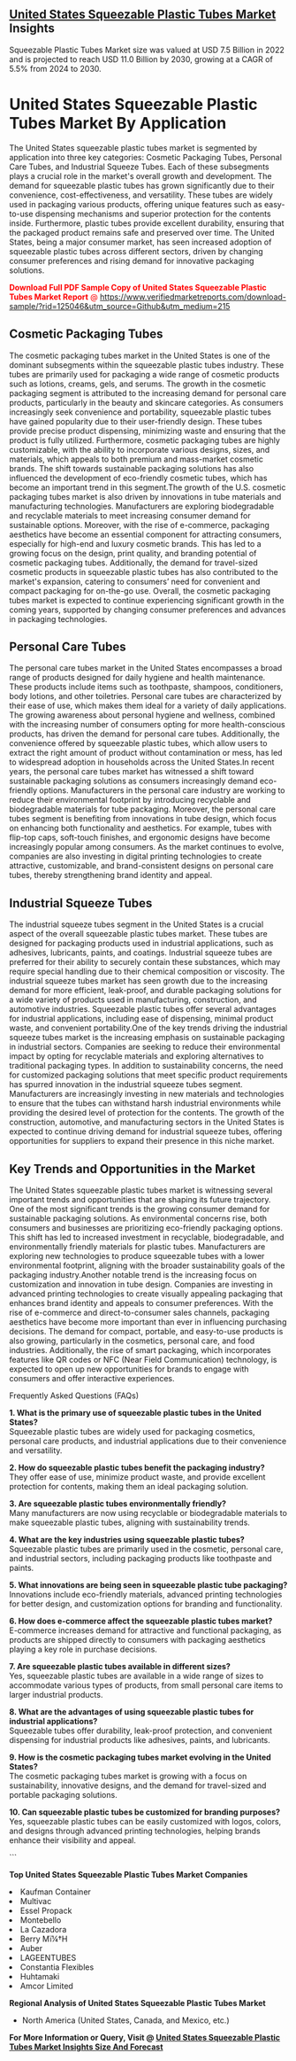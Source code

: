 <h2><a href="https://www.verifiedmarketreports.com/download-sample/?rid=125046&amp;utm_source=Github&amp;utm_medium=215" target="_blank">United States Squeezable Plastic Tubes Market</a> Insights</h2><p>Squeezable Plastic Tubes Market size was valued at USD 7.5 Billion in 2022 and is projected to reach USD 11.0 Billion by 2030, growing at a CAGR of 5.5% from 2024 to 2030.</p><p><h1>United States Squeezable Plastic Tubes Market By Application</h1><p>The United States squeezable plastic tubes market is segmented by application into three key categories: Cosmetic Packaging Tubes, Personal Care Tubes, and Industrial Squeeze Tubes. Each of these subsegments plays a crucial role in the market's overall growth and development. The demand for squeezable plastic tubes has grown significantly due to their convenience, cost-effectiveness, and versatility. These tubes are widely used in packaging various products, offering unique features such as easy-to-use dispensing mechanisms and superior protection for the contents inside. Furthermore, plastic tubes provide excellent durability, ensuring that the packaged product remains safe and preserved over time. The United States, being a major consumer market, has seen increased adoption of squeezable plastic tubes across different sectors, driven by changing consumer preferences and rising demand for innovative packaging solutions.<p><span class=""><span style="color: #ff0000;"><strong>Download Full PDF Sample Copy of United States Squeezable Plastic Tubes Market Report</strong> @ </span><a href="https://www.verifiedmarketreports.com/download-sample/?rid=125046&amp;utm_source=Github&amp;utm_medium=215" target="_blank">https://www.verifiedmarketreports.com/download-sample/?rid=125046&amp;utm_source=Github&amp;utm_medium=215</a></span></p></p><h2>Cosmetic Packaging Tubes</h2><p>The cosmetic packaging tubes market in the United States is one of the dominant subsegments within the squeezable plastic tubes industry. These tubes are primarily used for packaging a wide range of cosmetic products such as lotions, creams, gels, and serums. The growth in the cosmetic packaging segment is attributed to the increasing demand for personal care products, particularly in the beauty and skincare categories. As consumers increasingly seek convenience and portability, squeezable plastic tubes have gained popularity due to their user-friendly design. These tubes provide precise product dispensing, minimizing waste and ensuring that the product is fully utilized. Furthermore, cosmetic packaging tubes are highly customizable, with the ability to incorporate various designs, sizes, and materials, which appeals to both premium and mass-market cosmetic brands. The shift towards sustainable packaging solutions has also influenced the development of eco-friendly cosmetic tubes, which has become an important trend in this segment.The growth of the U.S. cosmetic packaging tubes market is also driven by innovations in tube materials and manufacturing technologies. Manufacturers are exploring biodegradable and recyclable materials to meet increasing consumer demand for sustainable options. Moreover, with the rise of e-commerce, packaging aesthetics have become an essential component for attracting consumers, especially for high-end and luxury cosmetic brands. This has led to a growing focus on the design, print quality, and branding potential of cosmetic packaging tubes. Additionally, the demand for travel-sized cosmetic products in squeezable plastic tubes has also contributed to the market's expansion, catering to consumers’ need for convenient and compact packaging for on-the-go use. Overall, the cosmetic packaging tubes market is expected to continue experiencing significant growth in the coming years, supported by changing consumer preferences and advances in packaging technologies.<h2>Personal Care Tubes</h2><p>The personal care tubes market in the United States encompasses a broad range of products designed for daily hygiene and health maintenance. These products include items such as toothpaste, shampoos, conditioners, body lotions, and other toiletries. Personal care tubes are characterized by their ease of use, which makes them ideal for a variety of daily applications. The growing awareness about personal hygiene and wellness, combined with the increasing number of consumers opting for more health-conscious products, has driven the demand for personal care tubes. Additionally, the convenience offered by squeezable plastic tubes, which allow users to extract the right amount of product without contamination or mess, has led to widespread adoption in households across the United States.In recent years, the personal care tubes market has witnessed a shift toward sustainable packaging solutions as consumers increasingly demand eco-friendly options. Manufacturers in the personal care industry are working to reduce their environmental footprint by introducing recyclable and biodegradable materials for tube packaging. Moreover, the personal care tubes segment is benefiting from innovations in tube design, which focus on enhancing both functionality and aesthetics. For example, tubes with flip-top caps, soft-touch finishes, and ergonomic designs have become increasingly popular among consumers. As the market continues to evolve, companies are also investing in digital printing technologies to create attractive, customizable, and brand-consistent designs on personal care tubes, thereby strengthening brand identity and appeal.<h2>Industrial Squeeze Tubes</h2><p>The industrial squeeze tubes segment in the United States is a crucial aspect of the overall squeezable plastic tubes market. These tubes are designed for packaging products used in industrial applications, such as adhesives, lubricants, paints, and coatings. Industrial squeeze tubes are preferred for their ability to securely contain these substances, which may require special handling due to their chemical composition or viscosity. The industrial squeeze tubes market has seen growth due to the increasing demand for more efficient, leak-proof, and durable packaging solutions for a wide variety of products used in manufacturing, construction, and automotive industries. Squeezable plastic tubes offer several advantages for industrial applications, including ease of dispensing, minimal product waste, and convenient portability.One of the key trends driving the industrial squeeze tubes market is the increasing emphasis on sustainable packaging in industrial sectors. Companies are seeking to reduce their environmental impact by opting for recyclable materials and exploring alternatives to traditional packaging types. In addition to sustainability concerns, the need for customized packaging solutions that meet specific product requirements has spurred innovation in the industrial squeeze tubes segment. Manufacturers are increasingly investing in new materials and technologies to ensure that the tubes can withstand harsh industrial environments while providing the desired level of protection for the contents. The growth of the construction, automotive, and manufacturing sectors in the United States is expected to continue driving demand for industrial squeeze tubes, offering opportunities for suppliers to expand their presence in this niche market.<h2>Key Trends and Opportunities in the Market</h2><p>The United States squeezable plastic tubes market is witnessing several important trends and opportunities that are shaping its future trajectory. One of the most significant trends is the growing consumer demand for sustainable packaging solutions. As environmental concerns rise, both consumers and businesses are prioritizing eco-friendly packaging options. This shift has led to increased investment in recyclable, biodegradable, and environmentally friendly materials for plastic tubes. Manufacturers are exploring new technologies to produce squeezable tubes with a lower environmental footprint, aligning with the broader sustainability goals of the packaging industry.Another notable trend is the increasing focus on customization and innovation in tube design. Companies are investing in advanced printing technologies to create visually appealing packaging that enhances brand identity and appeals to consumer preferences. With the rise of e-commerce and direct-to-consumer sales channels, packaging aesthetics have become more important than ever in influencing purchasing decisions. The demand for compact, portable, and easy-to-use products is also growing, particularly in the cosmetics, personal care, and food industries. Additionally, the rise of smart packaging, which incorporates features like QR codes or NFC (Near Field Communication) technology, is expected to open up new opportunities for brands to engage with consumers and offer interactive experiences.<p>Frequently Asked Questions (FAQs)</p><p><strong>1. What is the primary use of squeezable plastic tubes in the United States?</strong><br> Squeezable plastic tubes are widely used for packaging cosmetics, personal care products, and industrial applications due to their convenience and versatility.</p><p><strong>2. How do squeezable plastic tubes benefit the packaging industry?</strong><br> They offer ease of use, minimize product waste, and provide excellent protection for contents, making them an ideal packaging solution.</p><p><strong>3. Are squeezable plastic tubes environmentally friendly?</strong><br> Many manufacturers are now using recyclable or biodegradable materials to make squeezable plastic tubes, aligning with sustainability trends.</p><p><strong>4. What are the key industries using squeezable plastic tubes?</strong><br> Squeezable plastic tubes are primarily used in the cosmetic, personal care, and industrial sectors, including packaging products like toothpaste and paints.</p><p><strong>5. What innovations are being seen in squeezable plastic tube packaging?</strong><br> Innovations include eco-friendly materials, advanced printing technologies for better design, and customization options for branding and functionality.</p><p><strong>6. How does e-commerce affect the squeezable plastic tubes market?</strong><br> E-commerce increases demand for attractive and functional packaging, as products are shipped directly to consumers with packaging aesthetics playing a key role in purchase decisions.</p><p><strong>7. Are squeezable plastic tubes available in different sizes?</strong><br> Yes, squeezable plastic tubes are available in a wide range of sizes to accommodate various types of products, from small personal care items to larger industrial products.</p><p><strong>8. What are the advantages of using squeezable plastic tubes for industrial applications?</strong><br> Squeezable tubes offer durability, leak-proof protection, and convenient dispensing for industrial products like adhesives, paints, and lubricants.</p><p><strong>9. How is the cosmetic packaging tubes market evolving in the United States?</strong><br> The cosmetic packaging tubes market is growing with a focus on sustainability, innovative designs, and the demand for travel-sized and portable packaging solutions.</p><p><strong>10. Can squeezable plastic tubes be customized for branding purposes?</strong><br> Yes, squeezable plastic tubes can be easily customized with logos, colors, and designs through advanced printing technologies, helping brands enhance their visibility and appeal.</p>```</p><p><strong>Top United States Squeezable Plastic Tubes Market Companies</strong></p><div data-test-id=""><p><li>Kaufman Container</li><li> Multivac</li><li> Essel Propack</li><li> Montebello</li><li> La Cazadora</li><li> Berry Mï¼†H</li><li> Auber</li><li> LAGEENTUBES</li><li> Constantia Flexibles</li><li> Huhtamaki</li><li> Amcor Limited</li></p><div><strong>Regional Analysis of&nbsp;United States Squeezable Plastic Tubes Market</strong></div><ul><li dir="ltr"><p dir="ltr">North America&nbsp;(United States, Canada, and Mexico, etc.)</p></li></ul><p><strong>For More Information or Query, Visit @&nbsp;</strong><strong><a href="https://www.verifiedmarketreports.com/product/global-squeezable-plastic-tubes-market-report-2019-competitive-landscape-trends-and-opportunities/?utm_source=Github&amp;utm_medium=215" target="_blank">United States Squeezable Plastic Tubes Market Insights Size And Forecast</a></strong></p></div>
